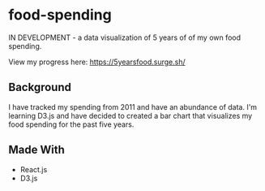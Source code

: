 # food-spending

IN DEVELOPMENT - a data visualization of 5 years of of my own food spending.

View my progress here: https://5yearsfood.surge.sh/

## Background
I have tracked my spending from 2011 and have an abundance of data. I'm learning D3.js and have decided to created a bar chart that visualizes my food spending for the past five years.

## Made With
- React.js
- D3.js
